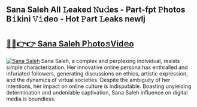 ## Sana Saleh All 𝙻eaked 𝙽u𝚍es - Part-fpt 𝙿hotos B𝚒kini 𝚅𝚒deo - Hot 𝙿art 𝙻eaks newIj

# <h2><a href="http://ld1a0d8.urlbe.top/?page=Sana+Saleh">🔗🔗👉👉 Sana Saleh P𝚑oto𝚜Vid𝚎o</a></h2>

[![Sana Saleh](https://i.imgur.com/eBuTRDB.gif)](http://ld1a0d8.urlbe.top/?page=Sana+Saleh)
Sana Saleh, a complex and perplexing individual, resists simple characterization. Her innovative online persona has enthralled and infuriated followers, generating discussions on ethics, artistic expression, and the dynamics of virtual societies. Despite the ambiguity of her intentions, her impact on online culture is indisputable. Boasting unyielding determination and undeniable captivation, Sana Saleh influence on digital media is boundless.
